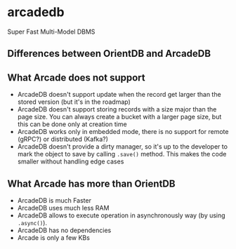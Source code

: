 # arcadedb
Super Fast Multi-Model DBMS

## Differences between OrientDB and ArcadeDB

## What Arcade does not support

- ArcadeDB doesn't support update when the record get larger than the stored version (but it's in the roadmap)
- ArcadeDB doesn't support storing records with a size major than the page size. You can always create a bucket with a larger page size, but this can be done only at creation time
- ArcadeDB works only in embedded mode, there is no support for remote (gRPC?) or distributed (Kafka?)
- ArcadeDB doesn't provide a dirty manager, so it's up to the developer to mark the object to save by calling `.save()` method. This makes the code smaller without handling edge cases

## What Arcade has more than OrientDB

- ArcadeDB is much Faster
- ArcadeDB uses much less RAM
- ArcadeDB allows to execute operation in asynchronously way (by using `.async()`).
- ArcadeDB has no dependencies
- Arcade is only a few KBs
